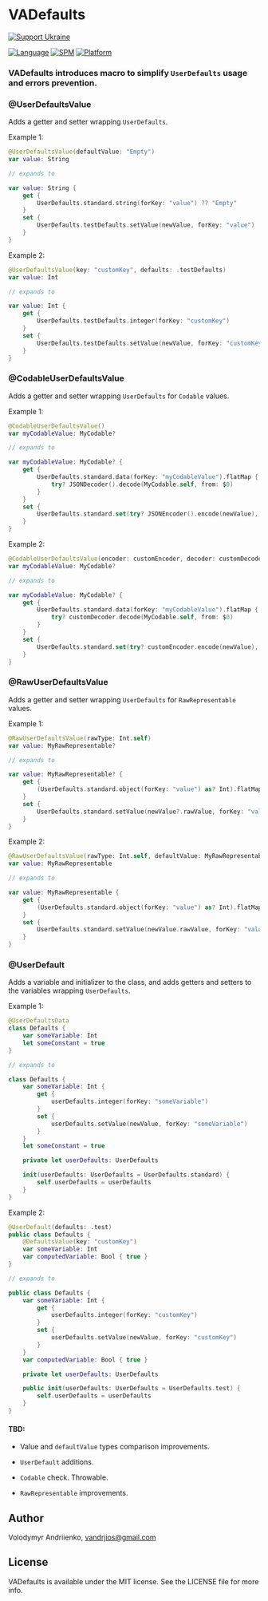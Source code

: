 # VADefaults


[![Support Ukraine](https://img.shields.io/badge/Support-Ukraine-FFD500?style=flat&labelColor=005BBB)](https://opensource.fb.com/support-ukraine)


[![Language](https://img.shields.io/badge/language-Swift%205.9-orangered.svg?style=flat)](https://www.swift.org)
[![SPM](https://img.shields.io/badge/SPM-compatible-limegreen.svg?style=flat)](https://github.com/apple/swift-package-manager)
[![Platform](https://img.shields.io/badge/platform-iOS%20%7C%20watchOS%20%7C%20tvOS%20%7C%20macOS%20%7C%20macCatalyst-lightgray.svg?style=flat)](https://developer.apple.com/discover)


### VADefaults introduces macro to simplify `UserDefaults` usage and errors prevention.


### @UserDefaultsValue


Adds a getter and setter wrapping `UserDefaults`.


Example 1:


```swift
@UserDefaultsValue(defaultValue: "Empty")
var value: String

// expands to 

var value: String {
    get {
        UserDefaults.standard.string(forKey: "value") ?? "Empty"
    }
    set {
        UserDefaults.testDefaults.setValue(newValue, forKey: "value")
    }
}
```


Example 2:


```swift
@UserDefaultsValue(key: "customKey", defaults: .testDefaults)
var value: Int

// expands to 

var value: Int {
    get {
        UserDefaults.testDefaults.integer(forKey: "customKey")
    }
    set {
        UserDefaults.testDefaults.setValue(newValue, forKey: "customKey")
    }
}
```


### @CodableUserDefaultsValue


Adds a getter and setter wrapping `UserDefaults` for `Codable` values.


Example 1:


```swift
@CodableUserDefaultsValue()
var myCodableValue: MyCodable?

// expands to 

var myCodableValue: MyCodable? {
    get {
        UserDefaults.standard.data(forKey: "myCodableValue").flatMap {
            try? JSONDecoder().decode(MyCodable.self, from: $0)
        }
    }
    set {
        UserDefaults.standard.set(try? JSONEncoder().encode(newValue), forKey: "myCodableValue")
    }
}
```


Example 2:


```swift
@CodableUserDefaultsValue(encoder: customEncoder, decoder: customDecoder)
var myCodableValue: MyCodable?

// expands to 

var myCodableValue: MyCodable? {
    get {
        UserDefaults.standard.data(forKey: "myCodableValue").flatMap {
            try? customDecoder.decode(MyCodable.self, from: $0)
        }
    }
    set {
        UserDefaults.standard.set(try? customEncoder.encode(newValue), forKey: "myCodableValue")
    }
}
```


### @RawUserDefaultsValue


Adds a getter and setter wrapping `UserDefaults` for `RawRepresentable` values.


Example 1:


```swift
@RawUserDefaultsValue(rawType: Int.self)
var value: MyRawRepresentable?

// expands to 

var value: MyRawRepresentable? {
    get {
        (UserDefaults.standard.object(forKey: "value") as? Int).flatMap(MyRawRepresentable.init(rawValue:))
    }
    set {
        UserDefaults.standard.setValue(newValue?.rawValue, forKey: "value")
    }
}
```


Example 2:


```swift
@RawUserDefaultsValue(rawType: Int.self, defaultValue: MyRawRepresentable.undefined)
var value: MyRawRepresentable

// expands to 

var value: MyRawRepresentable {
    get {
        (UserDefaults.standard.object(forKey: "value") as? Int).flatMap(MyRawRepresentable.init(rawValue:)) ?? MyRawRepresentable.undefined
    }
    set {
        UserDefaults.standard.setValue(newValue.rawValue, forKey: "value")
    }
}
```


### @UserDefault


Adds a variable and initializer to the class, and adds getters and setters to the variables wrapping `UserDefaults`.


Example 1:


```swift
@UserDefaultsData
class Defaults {
    var someVariable: Int
    let someConstant = true
}

// expands to 

class Defaults {
    var someVariable: Int {
        get {
            userDefaults.integer(forKey: "someVariable")
        }
        set {
            userDefaults.setValue(newValue, forKey: "someVariable")
        }
    }
    let someConstant = true

    private let userDefaults: UserDefaults

    init(userDefaults: UserDefaults = UserDefaults.standard) {
        self.userDefaults = userDefaults
    }
}
```


Example 2:


```swift
@UserDefault(defaults: .test)
public class Defaults {
    @DefaultsValue(key: "customKey")
    var someVariable: Int
    var computedVariable: Bool { true }
}

// expands to 

public class Defaults {
    var someVariable: Int {
        get {
            userDefaults.integer(forKey: "customKey")
        }
        set {
            userDefaults.setValue(newValue, forKey: "customKey")
        }
    }
    var computedVariable: Bool { true }

    private let userDefaults: UserDefaults

    public init(userDefaults: UserDefaults = UserDefaults.test) {
        self.userDefaults = userDefaults
    }
}
```


#### TBD:


- Value and `defaultValue` types comparison improvements.


- `UserDefault` additions.


- `Codable` check. Throwable.


- `RawRepresentable` improvements.


## Author

Volodymyr Andriienko, vandrjios@gmail.com


## License

VADefaults is available under the MIT license. See the LICENSE file for more info.
